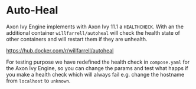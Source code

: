 # Auto-Heal

Axon Ivy Engine implements with Axon Ivy 11.1 a `HEALTHCHECK`.
With an the additional container `willfarrell/autoheal` will check
the health state of other containers and will restart them if they are
unhealth. 

https://hub.docker.com/r/willfarrell/autoheal

For testing purpose we have redefined the health check in `compose.yaml`
for the Axon Ivy Engine, so you can change the params and test what 
happs if you make a health check which will always fail e.g. change
the hostname from `localhost` to `unknown`.

